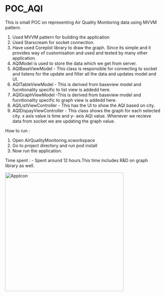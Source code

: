 # POC_AQI
This is small POC on representing  Air Quality Monitoring data using MVVM pattern.

1. Used MVVM pattern for building the application
2. Used Starscream  for socket connection.
3. Have used Coreplot library to draw the graph. Since its simple and it provides way of customisation and used and tested by many other application.
4. AQIModel is used to store the data which we get from server.
5. AQIBaseViewModel - This class is responsible for connecting to socket and listens for the update and filter all the data and updates model and UI.
6. AQITableViewModel - This is derived from baseview model and fucntionality specific to list view is addedd here.
7. AQIGraphViewModel -This is derived from baseview model and fucntionality specific to graph view is addedd here.
8. AQIListViewController - This has the UI to show the AQI based on city. 
9. AQIDispayViewController - This class shows the graph for each selected city. x axis value is time and y- axis AQI value. Whenever we recieve data from socket we are updating the graph value.

How to run : 

1. Open AirQualityMonitoring.xcworkspace
2. Go to project directory and run pod install
3. Now run the application.


Time spent : - Spent around 12 hours.This time includes R&D on graph library as well. 


<img width="384" alt="AppIcon" src="https://user-images.githubusercontent.com/5120415/144841097-915387a9-80f7-4c01-9c91-4b3a403fd5a2.png">

